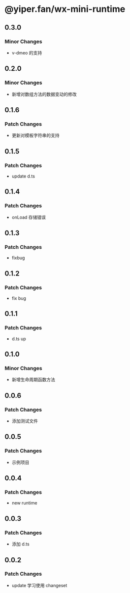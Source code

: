 # @yiper.fan/wx-mini-runtime

## 0.3.0

### Minor Changes

-   v-dmeo 的支持

## 0.2.0

### Minor Changes

-   新增对数组方法的数据变动的修改

## 0.1.6

### Patch Changes

-   更新对模板字符串的支持

## 0.1.5

### Patch Changes

-   update d.ts

## 0.1.4

### Patch Changes

-   onLoad 存储错误

## 0.1.3

### Patch Changes

-   fixbug

## 0.1.2

### Patch Changes

-   fix bug

## 0.1.1

### Patch Changes

-   d.ts up

## 0.1.0

### Minor Changes

-   新增生命周期函数方法

## 0.0.6

### Patch Changes

-   添加测试文件

## 0.0.5

### Patch Changes

-   示例项目

## 0.0.4

### Patch Changes

-   new runtime

## 0.0.3

### Patch Changes

-   添加 d.ts

## 0.0.2

### Patch Changes

-   update 学习使用 changeset
